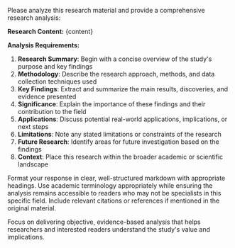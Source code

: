 Please analyze this research material and provide a comprehensive research analysis:

**Research Content:**
{content}

**Analysis Requirements:**

1. **Research Summary**: Begin with a concise overview of the study's purpose and key findings
2. **Methodology**: Describe the research approach, methods, and data collection techniques used
3. **Key Findings**: Extract and summarize the main results, discoveries, and evidence presented
4. **Significance**: Explain the importance of these findings and their contribution to the field
5. **Applications**: Discuss potential real-world applications, implications, or next steps
6. **Limitations**: Note any stated limitations or constraints of the research
7. **Future Research**: Identify areas for future investigation based on the findings
8. **Context**: Place this research within the broader academic or scientific landscape

Format your response in clear, well-structured markdown with appropriate headings. Use academic terminology appropriately while ensuring the analysis remains accessible to readers who may not be specialists in this specific field. Include relevant citations or references if mentioned in the original material.

Focus on delivering objective, evidence-based analysis that helps researchers and interested readers understand the study's value and implications.